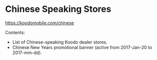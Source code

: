# Chinese Speaking Stores

https://koodomobile.com/chinese

Contents:

* List of Chinese-speaking Koodo dealer stores.
* Chinese New Years promotional banner (active from 2017-Jan-20 to 2017-mm-dd).